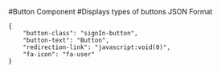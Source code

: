 #Button Component
#Displays types of buttons
JSON Format
```
{
    "button-class": "signIn-button",
    "button-text": "Button",
    "redirection-link": "javascript:void(0)",
    "fa-icon": "fa-user"
}
```
<!-- Button classes available: primary-blue-button, primary-yellow-button, secondary-button, signIn-button -->